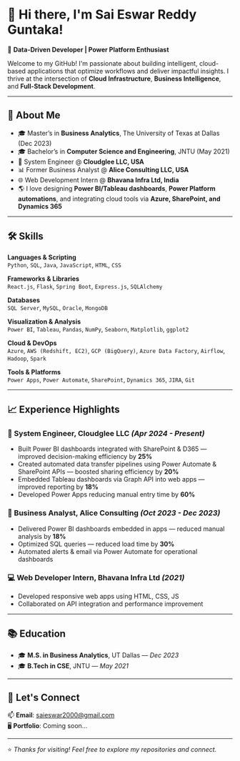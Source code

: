 # 👋 Hi there, I'm Sai Eswar Reddy Guntaka!

🎯 **Data-Driven Developer | Power Platform Enthusiast**

Welcome to my GitHub! I'm passionate about building intelligent, cloud-based applications that optimize workflows and deliver impactful insights. I thrive at the intersection of **Cloud Infrastructure**, **Business Intelligence**, and **Full-Stack Development**.

---

## 🚀 About Me

- 🎓 Master’s in **Business Analytics**, The University of Texas at Dallas (Dec 2023)
- 🎓 Bachelor’s in **Computer Science and Engineering**, JNTU (May 2021)
- 💼 System Engineer @ **Cloudglee LLC, USA**
- 📊 Former Business Analyst @ **Alice Consulting LLC, USA**
- 🌐 Web Development Intern @ **Bhavana Infra Ltd, India**
- 🌎 I love designing **Power BI/Tableau dashboards**, **Power Platform automations**, and integrating cloud tools via **Azure, SharePoint, and Dynamics 365**

---

## 🛠️ Skills

**Languages & Scripting**  
`Python`, `SQL`, `Java`, `JavaScript`, `HTML`, `CSS`

**Frameworks & Libraries**  
`React.js`, `Flask`, `Spring Boot`, `Express.js`, `SQLAlchemy`

**Databases**  
`SQL Server`, `MySQL`, `Oracle`, `MongoDB`

**Visualization & Analysis**  
`Power BI`, `Tableau`, `Pandas`, `NumPy`, `Seaborn`, `Matplotlib`, `ggplot2`

**Cloud & DevOps**  
`Azure`, `AWS (Redshift, EC2)`, `GCP (BigQuery)`, `Azure Data Factory`, `Airflow`, `Hadoop`, `Spark`

**Tools & Platforms**  
`Power Apps`, `Power Automate`, `SharePoint`, `Dynamics 365`, `JIRA`, `Git`

---

## 📈 Experience Highlights

### 💼 System Engineer, Cloudglee LLC _(Apr 2024 - Present)_
- Built Power BI dashboards integrated with SharePoint & D365 — improved decision-making efficiency by **25%**
- Created automated data transfer pipelines using Power Automate & SharePoint APIs — boosted sharing efficiency by **20%**
- Embedded Tableau dashboards via Graph API into web apps — improved reporting by **18%**
- Developed Power Apps reducing manual entry time by **60%**

### 💼 Business Analyst, Alice Consulting _(Oct 2023 - Dec 2023)_
- Delivered Power BI dashboards embedded in apps — reduced manual analysis by **18%**
- Optimized SQL queries — reduced load time by **30%**
- Automated alerts & email via Power Automate for operational dashboards

### 💻 Web Developer Intern, Bhavana Infra Ltd _(2021)_
- Developed responsive web apps using HTML, CSS, JS
- Collaborated on API integration and performance improvement

---

## 📚 Education

- 🎓 **M.S. in Business Analytics**, UT Dallas — *Dec 2023*
- 🎓 **B.Tech in CSE**, JNTU — *May 2021*

---

## 📌 Let's Connect

📫 **Email**: [saieswar2000@gmail.com](mailto:saieswar2000@gmail.com)  
🖥️ **Portfolio**: Coming soon...

---

⭐ _Thanks for visiting! Feel free to explore my repositories and connect._  

